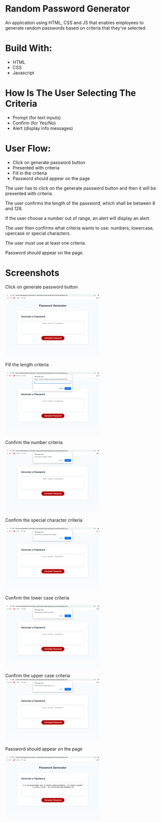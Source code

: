 # Random Password Generator

An application using HTML, CSS and JS that enables employees to generate random passwords based on criteria that they've selected.

# Build With:

- HTML
- CSS
- Javascript

# How Is The User Selecting The Criteria

- Prompt (for text inputs)
- Confirm (for Yes/No)
- Alert (display info messages)

# User Flow:

- Click on generate password button
- Presented with criteria
- Fill in the criteria
- Password should appear on the page

The user has to click on the generate password button and then it will be presented with criteria.

The user confirms the length of the password, which shall be between 8 and 128.

If the user choose a number out of range, an alert will display an alert.

The user then confirms what criteria wants to use: numbers, lowercase, upercase or special characters.

The user must use at least one criteria.

Password should appear on the page.

# Screenshots

Click on generate password button

<img src="assets/images/Screenshot-1.png" width="300" height="200"/>

Fill the length criteria

<img src="assets/images/Screenshot-2.png" width="300" height="200"/>

Confirm the number criteria

<img src="assets/images/Screenshot-3.png" width="300" height="200"/>

Confirm the special character criteria

<img src="assets/images/Screenshot-4.png" width="300" height="200"/>

Confirm the lower case criteria

<img src="assets/images/Screenshot-5.png" width="300" height="200"/>

Confirm the upper case criteria
<img src="assets/images/Screenshot-6.png" width="300" height="200"/>

Password should appear on the page

<img src="assets/images/Screenshot-7.png" width="300" height="200"/>
